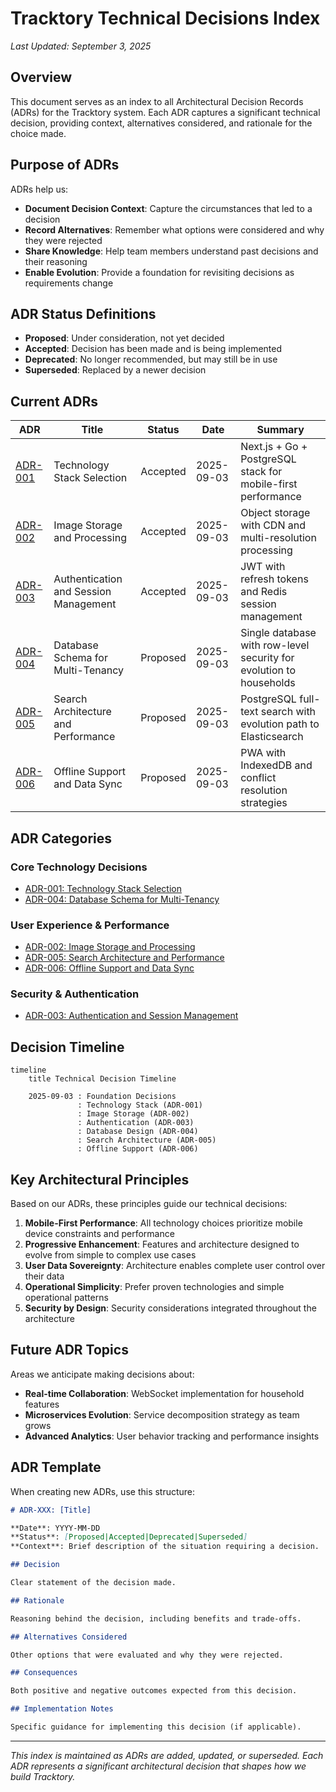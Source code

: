 # Tracktory Technical Decisions Index

_Last Updated: September 3, 2025_

## Overview

This document serves as an index to all Architectural Decision Records (ADRs) for the Tracktory system. Each ADR captures a significant technical decision, providing context, alternatives considered, and rationale for the choice made.

## Purpose of ADRs

ADRs help us:

- **Document Decision Context**: Capture the circumstances that led to a decision
- **Record Alternatives**: Remember what options were considered and why they were rejected
- **Share Knowledge**: Help team members understand past decisions and their reasoning
- **Enable Evolution**: Provide a foundation for revisiting decisions as requirements change

## ADR Status Definitions

- **Proposed**: Under consideration, not yet decided
- **Accepted**: Decision has been made and is being implemented
- **Deprecated**: No longer recommended, but may still be in use
- **Superseded**: Replaced by a newer decision

## Current ADRs

<!-- prettier-ignore -->
| ADR | Title | Status | Date | Summary |
|-----|-------|--------|------|---------|
| [ADR-001](./technical-decisions/adr-001-technology-stack.md) | Technology Stack Selection | Accepted | 2025-09-03 | Next.js + Go + PostgreSQL stack for mobile-first performance |
| [ADR-002](./technical-decisions/adr-002-image-storage.md) | Image Storage and Processing | Accepted | 2025-09-03 | Object storage with CDN and multi-resolution processing |
| [ADR-003](./technical-decisions/adr-003-authentication.md) | Authentication and Session Management | Accepted | 2025-09-03 | JWT with refresh tokens and Redis session management |
| [ADR-004](./technical-decisions/adr-004-database-design.md) | Database Schema for Multi-Tenancy | Proposed | 2025-09-03 | Single database with row-level security for evolution to households |
| [ADR-005](./technical-decisions/adr-005-search-architecture.md) | Search Architecture and Performance | Proposed | 2025-09-03 | PostgreSQL full-text search with evolution path to Elasticsearch |
| [ADR-006](./technical-decisions/adr-006-offline-support.md) | Offline Support and Data Sync | Proposed | 2025-09-03 | PWA with IndexedDB and conflict resolution strategies |

## ADR Categories

### **Core Technology Decisions**

- [ADR-001: Technology Stack Selection](./technical-decisions/adr-001-technology-stack.md)
- [ADR-004: Database Schema for Multi-Tenancy](./technical-decisions/adr-004-database-design.md)

### **User Experience & Performance**

- [ADR-002: Image Storage and Processing](./technical-decisions/adr-002-image-storage.md)
- [ADR-005: Search Architecture and Performance](./technical-decisions/adr-005-search-architecture.md)
- [ADR-006: Offline Support and Data Sync](./technical-decisions/adr-006-offline-support.md)

### **Security & Authentication**

- [ADR-003: Authentication and Session Management](./technical-decisions/adr-003-authentication.md)

## Decision Timeline

```mermaid
timeline
    title Technical Decision Timeline

    2025-09-03 : Foundation Decisions
               : Technology Stack (ADR-001)
               : Image Storage (ADR-002)
               : Authentication (ADR-003)
               : Database Design (ADR-004)
               : Search Architecture (ADR-005)
               : Offline Support (ADR-006)
```

## Key Architectural Principles

Based on our ADRs, these principles guide our technical decisions:

1. **Mobile-First Performance**: All technology choices prioritize mobile device constraints and performance
2. **Progressive Enhancement**: Features and architecture designed to evolve from simple to complex use cases
3. **User Data Sovereignty**: Architecture enables complete user control over their data
4. **Operational Simplicity**: Prefer proven technologies and simple operational patterns
5. **Security by Design**: Security considerations integrated throughout the architecture

## Future ADR Topics

Areas we anticipate making decisions about:

- **Real-time Collaboration**: WebSocket implementation for household features
- **Microservices Evolution**: Service decomposition strategy as team grows
- **Advanced Analytics**: User behavior tracking and performance insights

## ADR Template

When creating new ADRs, use this structure:

```markdown
# ADR-XXX: [Title]

**Date**: YYYY-MM-DD  
**Status**: [Proposed|Accepted|Deprecated|Superseded]  
**Context**: Brief description of the situation requiring a decision.

## Decision

Clear statement of the decision made.

## Rationale

Reasoning behind the decision, including benefits and trade-offs.

## Alternatives Considered

Other options that were evaluated and why they were rejected.

## Consequences

Both positive and negative outcomes expected from this decision.

## Implementation Notes

Specific guidance for implementing this decision (if applicable).
```

---

_This index is maintained as ADRs are added, updated, or superseded. Each ADR represents a significant architectural decision that shapes how we build Tracktory._
